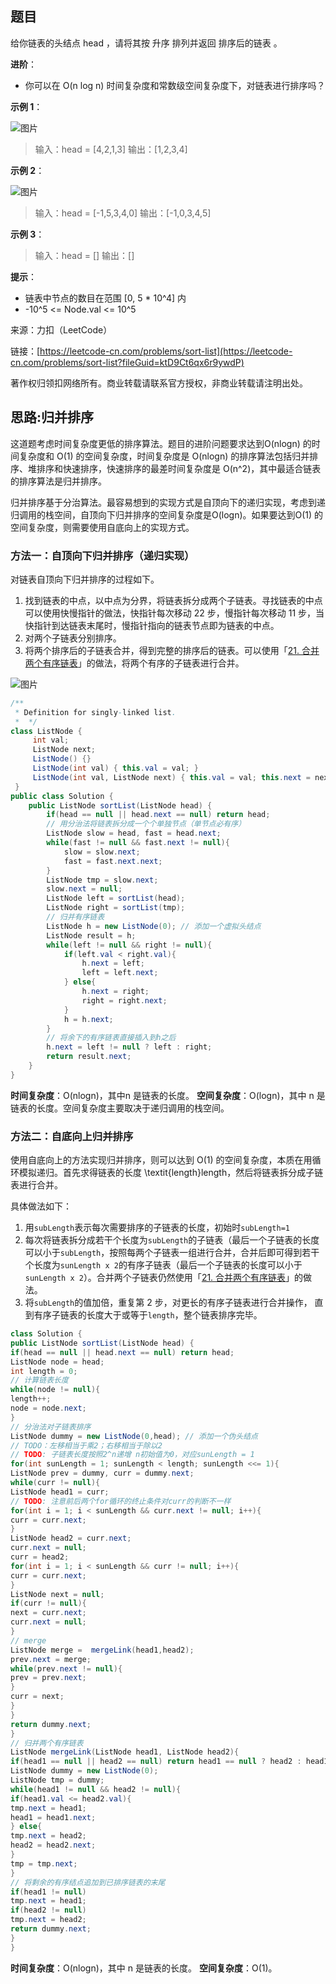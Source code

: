 ## 题目

给你链表的头结点 head ，请将其按 升序 排列并返回 排序后的链表 。

**进阶**：

* 你可以在 O(n log n) 时间复杂度和常数级空间复杂度下，对链表进行排序吗？

**示例 1**：

![图片](https://uploader.shimo.im/f/TpsWFo4aqtURcTQN.png!thumbnail?fileGuid=ktD9Ct6qx6r9ywdP)

>输入：head = [4,2,1,3]
>输出：[1,2,3,4]

**示例 2**：

![图片](https://uploader.shimo.im/f/RpTV6FnCAIxPByd2.png!thumbnail?fileGuid=ktD9Ct6qx6r9ywdP)

>输入：head = [-1,5,3,4,0]
>输出：[-1,0,3,4,5]

**示例 3**：

>输入：head = []
>输出：[]

**提示**：

* 链表中节点的数目在范围 [0, 5 * 10^4] 内
* -10^5 <= Node.val <= 10^5

来源：力扣（LeetCode）

链接：[https://leetcode-cn.com/problems/sort-list](https://leetcode-cn.com/problems/sort-list?fileGuid=ktD9Ct6qx6r9ywdP)

著作权归领扣网络所有。商业转载请联系官方授权，非商业转载请注明出处。

## 思路:归并排序

这道题考虑时间复杂度更低的排序算法。题目的进阶问题要求达到O(nlogn) 的时间复杂度和 O(1) 的空间复杂度，时间复杂度是 O(nlogn) 的排序算法包括归并排序、堆排序和快速排序，快速排序的最差时间复杂度是 O(n^2)，其中最适合链表的排序算法是归并排序。

归并排序基于分治算法。最容易想到的实现方式是自顶向下的递归实现，考虑到递归调用的栈空间，自顶向下归并排序的空间复杂度是O(logn)。如果要达到O(1) 的空间复杂度，则需要使用自底向上的实现方式。

### 方法一：自顶向下归并排序（递归实现）

对链表自顶向下归并排序的过程如下。

1. 找到链表的中点，以中点为分界，将链表拆分成两个子链表。寻找链表的中点可以使用快慢指针的做法，快指针每次移动 22 步，慢指针每次移动 11 步，当快指针到达链表末尾时，慢指针指向的链表节点即为链表的中点。
2. 对两个子链表分别排序。
3. 将两个排序后的子链表合并，得到完整的排序后的链表。可以使用「[21. 合并两个有序链表](https://leetcode-cn.com/problems/merge-two-sorted-lists/?fileGuid=ktD9Ct6qx6r9ywdP)」的做法，将两个有序的子链表进行合并。

![图片](https://uploader.shimo.im/f/28OF0DCIJJILDyJh.png!thumbnail?fileGuid=ktD9Ct6qx6r9ywdP)

```java
/**
 * Definition for singly-linked list.
 *  */
class ListNode {
     int val;
     ListNode next;
     ListNode() {}
     ListNode(int val) { this.val = val; }
     ListNode(int val, ListNode next) { this.val = val; this.next = next; }
 }
public class Solution {
    public ListNode sortList(ListNode head) {
        if(head == null || head.next == null) return head;
        // 用分治法将链表拆分成一个个单独节点（单节点必有序）
        ListNode slow = head, fast = head.next;
        while(fast != null && fast.next != null){
            slow = slow.next;
            fast = fast.next.next;
        }
        ListNode tmp = slow.next;
        slow.next = null;
        ListNode left = sortList(head);
        ListNode right = sortList(tmp);
        // 归并有序链表
        ListNode h = new ListNode(0); // 添加一个虚拟头结点
        ListNode result = h;
        while(left != null && right != null){
            if(left.val < right.val){
                h.next = left;
                left = left.next;
            } else{
                h.next = right;
                right = right.next;
            }
            h = h.next;
        }
        // 将余下的有序链表直接插入到h之后
        h.next = left != null ? left : right;
        return result.next;
    }
}
```
**时间复杂度**：O(nlogn)，其中n 是链表的长度。
**空间复杂度**：O(logn)，其中 n 是链表的长度。空间复杂度主要取决于递归调用的栈空间。

### 方法二：自底向上归并排序

使用自底向上的方法实现归并排序，则可以达到 O(1) 的空间复杂度，本质在用循环模拟递归。首先求得链表的长度 \textit{length}length，然后将链表拆分成子链表进行合并。

具体做法如下：

1. 用`subLength`表示每次需要排序的子链表的长度，初始时`subLength=1`
2. 每次将链表拆分成若干个长度为`subLength`的子链表（最后一个子链表的长度可以小于`subLength`，按照每两个子链表一组进行合并，合并后即可得到若干个长度为`sunLength x 2`的有序子链表（最后一个子链表的长度可以小于`sunLength x 2`）。合并两个子链表仍然使用「[21. 合并两个有序链表](https://leetcode-cn.com/problems/merge-two-sorted-lists/?fileGuid=ktD9Ct6qx6r9ywdP)」的做法。
3. 将`subLength`的值加倍，重复第 2 步，对更长的有序子链表进行合并操作， 直到有序子链表的长度大于或等于`length`，整个链表排序完毕。
```java
class Solution {
public ListNode sortList(ListNode head) {
if(head == null || head.next == null) return head;
ListNode node = head;
int length = 0;
// 计算链表长度
while(node != null){
length++;
node = node.next;
}
// 分治法对子链表排序
ListNode dummy = new ListNode(0,head); // 添加一个伪头结点
// TODO：左移相当于乘2；右移相当于除以2
// TODO: 子链表长度按照2^n递增 n初始值为0，对应sunLength = 1
for(int sunLength = 1; sunLength < length; sunLength <<= 1){
ListNode prev = dummy, curr = dummy.next;
while(curr != null){
ListNode head1 = curr;
// TODO: 注意前后两个for循环的终止条件对curr的判断不一样
for(int i = 1; i < sunLength && curr.next != null; i++){
curr = curr.next;
}
ListNode head2 = curr.next;
curr.next = null;
curr = head2;
for(int i = 1; i < sunLength && curr != null; i++){
curr = curr.next;
}
ListNode next = null;
if(curr != null){
next = curr.next;
curr.next = null;
}
// merge
ListNode merge =  mergeLink(head1,head2);
prev.next = merge;
while(prev.next != null){
prev = prev.next;
}
curr = next;
}
}
return dummy.next;
}
// 归并两个有序链表
ListNode mergeLink(ListNode head1, ListNode head2){
if(head1 == null || head2 == null) return head1 == null ? head2 : head1;
ListNode dummy = new ListNode(0);
ListNode tmp = dummy;
while(head1 != null && head2 != null){
if(head1.val <= head2.val){
tmp.next = head1;
head1 = head1.next;
} else{
tmp.next = head2;
head2 = head2.next;
}
tmp = tmp.next;
}
// 将剩余的有序结点追加到已排序链表的末尾
if(head1 != null)
tmp.next = head1;
if(head2 != null)
tmp.next = head2;
return dummy.next;
}
}
```
**时间复杂度**：O(nlogn)，其中 n 是链表的长度。
**空间复杂度**：O(1)。

